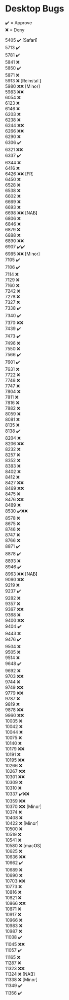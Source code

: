 # Desktop Bugs

✔️ = Approve  
❌ = Deny

5405 ✔️ [Safari]  
5713 ✔️  
5781 ✔️  
5841 ❌  
5850 ✔️  
5871 ❌   
5913 ❌ [Reinstall]   
5980 ❌❌ [Minor]  
5983 ❌❌  
6054 ❌  
6123 ❌  
6146 ❌  
6203 ❌  
6238 ❌  
6244 ❌❌  
6266 ❌❌  
6290 ❌  
6306 ✔️  
6321 ❌❌  
6337 ✔️  
6344 ❌  
6416 ❌  
6426 ❌❌ [FR]  
6450 ❌  
6528 ❌  
6538 ❌  
6602 ❌  
6669 ❌  
6693 ❌  
6698 ❌❌ [NAB]  
6806 ❌  
6846 ❌  
6879 ❌  
6888 ❌  
6890 ❌❌  
6907 ✔️✔️  
6985 ❌❌ [Minor]  
7105 ✔️  
7106 ✔️  
7114 ❌  
7129 ❌  
7160 ❌  
7242 ❌  
7278 ❌  
7327 ❌  
7338 ✔️  
7340 ✔️  
7370 ❌❌  
7439 ✔️  
7473 ✔️  
7496 ❌  
7550 ❌  
7566 ✔️  
7601 ✔️  
7631 ❌  
7722 ❌  
7746 ❌  
7747 ❌  
7804 ❌  
7811 ❌  
7816 ❌  
7882 ❌   
8059 ❌  
8081 ❌  
8135 ❌  
8138 ✔️  
8204 ❌  
8206 ❌❌  
8232 ❌  
8257 ❌  
8352 ❌  
8383 ❌  
8402 ❌  
8412 ❌  
8427 ❌❌  
8469 ❌❌  
8475 ❌  
8476 ❌❌  
8489 ❌  
8530 ✔️❌❌  
8578 ❌  
8675 ❌  
8746 ❌  
8747 ❌  
8766 ❌   
8871 ✔️  
8878 ✔️  
8893 ❌  
8946 ✔️  
8963 ❌❌ [NAB]  
9060 ❌❌  
9219 ❌  
9237 ✔️  
9282 ❌  
9357 ❌  
9367 ❌❌  
9368 ❌  
9400 ❌❌  
9404 ✔️  
9443 ❌  
9476 ✔️  
9504 ❌  
9505 ❌  
9514 ❌  
9648 ✔️  
9692 ❌  
9703 ❌❌  
9744 ❌  
9749 ❌❌  
9779 ❌❌  
9787 ❌  
9819 ❌  
9878 ❌❌  
9960 ❌❌  
10035 ❌  
10042 ❌  
10044 ❌  
10075 ❌  
10140 ❌  
10179 ❌❌  
10191 ❌  
10195 ❌❌  
10266 ❌  
10267 ❌❌  
10301 ❌❌  
10309 ❌  
10310 ❌  
10337 ✔️❌❌  
10359 ❌❌  
10370 ❌❌ [Minor]  
10374 ❌  
10408 ❌  
10422 ❌ [Minor]  
10500 ❌  
10519 ❌  
10541 ❌  
10580 ❌ [macOS]  
10625 ❌  
10636 ❌❌  
10662 ✔️  
10689 ❌  
10690 ❌  
10703 ❌❌  
10773 ❌  
10816 ❌  
10821 ❌  
10866 ❌❌  
10871 ❌  
10917 ❌  
10966 ❌  
10983 ❌  
10987 ❌  
11038 ✔️  
11045 ❌❌  
11057 ✔️  
11165 ❌  
11287 ❌  
11323 ❌❌  
11324 ❌ [NAB]  
11338 ❌ [Minor]  
11349 ✔️  
11356 ✔️  
